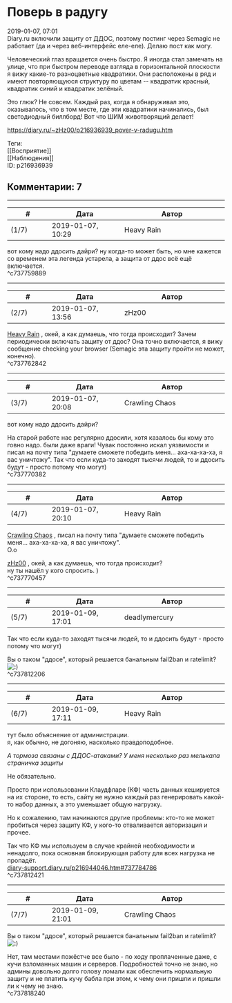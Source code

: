 Поверь в радугу
===============

  
2019-01-07, 07:01  
 Diary.ru включили защиту от ДДОС, поэтому постинг через Semagic не работает (да и через веб-интерфейс еле-еле). Делаю пост как могу.   
   
 Человеческий глаз вращается очень быстро. Я иногда стал замечать на улице, что при быстром переводе взгляда в горизонтальной плоскости я вижу какие-то разноцветные квадратики. Они расположены в ряд и имеют повторяющуюся структуру по цветам -- квадратик красный, квадратик синий и квадратик зелёный.   
   
 Это глюк? Не совсем. Каждый раз, когда я обнаруживал это, оказывалось, что в том месте, где эти квадратики начинались, был светодиодный биллборд! Вот что ШИМ животворящий делает!   
  
<https://diary.ru/~zHz00/p216936939_pover-v-radugu.htm>  
  
Теги:  
[[Восприятие]]  
[[Наблюдения]]  
ID: p216936939  


Комментарии: 7
--------------

  


---



|         #         |              Дата              |                     Автор                     |           ID           |
| --- | --- | --- | --- |
| (1/7) | 2019-01-07, 10:29 | Heavy Rain | c737759889 |

  
 вот кому надо ддосить дайри? ну когда-то может быть, но мне кажется со временем эта легенда устарела, а защита от ддос всё ещё включается.   
 ^c737759889

---



|         #         |              Дата              |                     Автор                     |           ID           |
| --- | --- | --- | --- |
| (2/7) | 2019-01-07, 13:56 | zHz00 | c737762842 |

  
  [Heavy Rain](http://kogacz.diary.ru "dear j ournal")  , окей, а как думаешь, что тогда происходит? Зачем периодически включать защиту от ддос? Она точно включается, я вижу сообщение checking your browser (Semagic эта защиту пройти не может, конечно).   
 ^c737762842

---



|         #         |              Дата              |                     Автор                     |           ID           |
| --- | --- | --- | --- |
| (3/7) | 2019-01-07, 20:08 | Crawling Chaos | c737770382 |

  
  вот кому надо ддосить дайри?    
   
 На старой работе нас регулярно ддосили, хотя казалось бы кому это говно надо. были даже враги! Чувак постоянно искал уязвимости и писал на почту типа "думаете сможете победить меня... аха-ха-ха-ха, я вас уничтожу". Так что если куда-то заходят тысячи людей, то и ддосить будут - просто потому что могут)   
 ^c737770382

---



|         #         |              Дата              |                     Автор                     |           ID           |
| --- | --- | --- | --- |
| (4/7) | 2019-01-07, 20:10 | Heavy Rain | c737770457 |

  
  [Crawling Chaos](http://degozaru.diary.ru "Фундаментальная ошибка атрибуции")  ,  писал на почту типа "думаете сможете победить меня... аха-ха-ха-ха, я вас уничтожу".    
 О.о   
   
  [zHz00](https://zHz00.diary.ru "Untitled")  ,  окей, а как думаешь, что тогда происходит?    
 ну ты нашёл у кого спросить. )   
 ^c737770457

---



|         #         |              Дата              |                     Автор                     |           ID           |
| --- | --- | --- | --- |
| (5/7) | 2019-01-09, 17:01 | deadlymercury | c737812206 |

  
  Так что если куда-то заходят тысячи людей, то и ддосить будут - просто потому что могут)   
    
 Вы о таком "ддосе", который решается банальным fail2ban и ratelimit? ![:)](http://static.diary.ru/picture/3.gif)   
 ^c737812206

---



|         #         |              Дата              |                     Автор                     |           ID           |
| --- | --- | --- | --- |
| (6/7) | 2019-01-09, 17:11 | Heavy Rain | c737812421 |

  
 тут было объяснение от администрации.   
 я, как обычно, не догоняю, насколько правдоподобное.   
   
  *А тормоза связаны с ДДОС-атаками? У меня несколько раз мелькала страничка защиты*    
   
 Не обязательно.   
   
 Просто при использовании Клаудфларе (КФ) часть данных кешируется на их стороне, то есть, сайту не нужно каждый раз генерировать какой-то набор данных, а это уменьшает общую нагрузку.   
   
 Но к сожалению, там начинаются другие проблемы: кто-то не может пробиться через защиту КФ, у кого-то отваливается авторизация и прочее.   
   
 Так что КФ мы используем в случае крайней необходимости и ненадолго, пока основная блокирующая работу для всех нагрузка не пропадёт.   
  [diary-support.diary.ru/p216944046.htm#737784786](http://diary-support.diary.ru/p216944046.htm#737784786)    
 ^c737812421

---



|         #         |              Дата              |                     Автор                     |           ID           |
| --- | --- | --- | --- |
| (7/7) | 2019-01-09, 21:01 | Crawling Chaos | c737818240 |

  
  Вы о таком "ддосе", который решается банальным fail2ban и ratelimit? ![:)](http://static.diary.ru/picture/3.gif)   
    
   
 Нет, там местами пожёстче все было - по ходу проплаченные даже, с кучи взломанных машин и серверов. Подробностей точно не знаю, но админы довольно долго голову ломали как обеспечить нормальную защиту и не платить кучу бабла при этом, к чему они пришли и пришли ли к чему не знаю.   
 ^c737818240